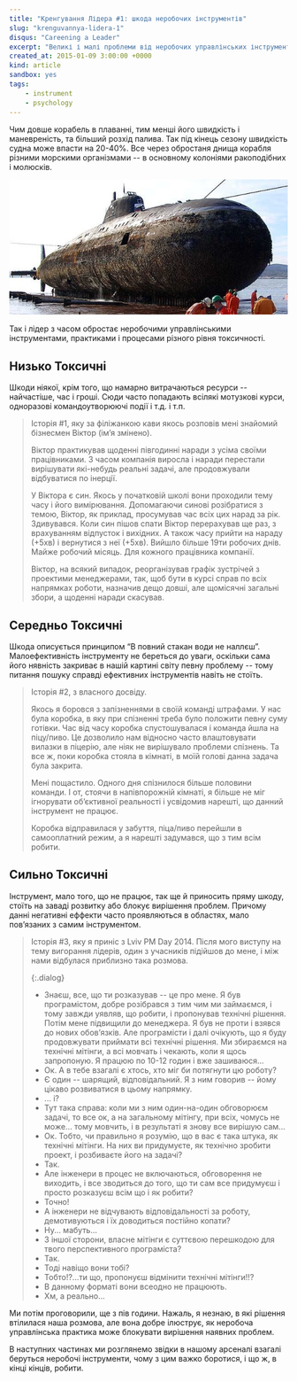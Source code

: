 ```yaml
---
title: "Кренгування Лідера #1: шкода неробочих інструментів"
slug: "krenguvannya-lidera-1"
disqus: "Careening a Leader"
excerpt: "Великі і малі проблеми від неробочих управлінських інструментів"
created_at: 2015-01-09 3:00:00 +0000
kind: article
sandbox: yes
tags:
    - instrument
    - psychology
---
```


Чим довше корабель в плаванні, тим менші його швидкість і маневреність, та більший розхід палива.  Так під кінець сезону швидкість судна може впасти на 20-40%.  Все через обростаня днища корабля різними морскими організмами -- в основному колоніями ракоподібних і молюсків.

![Підводний човен обріс морскими організмами](/assets/img/SubmarineBioFouled.jpg)

Так і лідер з часом обростає неробочими управлінськими інструментами, практиками і процесами різного рівня токсичності.

Низько Токсичні
---------------
Шкоди ніякої, крім того, що намарно витрачаються ресурси -- найчастіше, час і гроші.  Сюди часто попадають всілякі мотузкові курси, одноразові командоутворюючі події і т.д. і т.п.

> Історія #1, яку за філіжанкою кави якось розповів мені знайомий бізнесмен Віктор (ім’я змінено).
>
> Віктор практикував щоденні півгодинні наради з усіма своїми працівниками.  З часом компанія виросла і наради перестали вирішувати які-небудь реальні задачі, але продовжували відбуватися по інерції.
>
> У Віктора є син.  Якось у початковій школі вони проходили тему часу і його вимірювання.  Допомагаючи синові розібратися з темою, Віктор, як приклад, просумував час всіх цих нарад за рік.  Здивувався. Коли син пішов спати Віктор перерахував ще раз, з врахуванням відпусток і вихідних. А також часу прийти на нараду (+5хв) і вернутися з неї (+5хв).  Вийшло більше 19ти робочих днів. Майже робочий місяць.  Для кожного працівника компанії.
>
> Віктор, на всякий випадок, реорганізував графік зустрічей з проектими менеджерами, так, щоб бути в курсі справ по всіх напрямках роботи, назначив дещо довші, але щомісячні загальні збори, а щоденні наради скасував.

Середньо Токсичні
-----------------
Шкода описується принципом “В повний стакан води не наллєш”.  Малоефективність інструменту не береться до уваги, оскільки сама його нявність закриває в нашій картині світу певну проблему -- тому питання пошуку справді ефективних інструментів навіть не стоїть.

> Історія #2, з власного досвіду.
>
> Якось я боровся з запізненнями в своїй команді штрафами.  У нас була коробка, в яку при спізненні треба було положити певну суму готівки.  Час від часу коробка спустошувалася і команда йшла на піцу/пиво. Це дозволило нам відносно часто влаштовувати вилазки в піцерію, але ніяк не вирішувало проблеми спізнень.  Та все ж, поки коробка стояла в кімнаті, в моїй голові данна задача була закрита.
>
> Мені пощастило.  Одного дня спізнилося більше половини команди.  І от, стоячи в напівпорожній кімнаті, я більше не міг ігнорувати об’єктивної реальності і усвідомив нарешті, що данний інструмент не працює.
>
> Коробка відправилася у забуття, піца/пиво перейшли в самооплатний режим, а я нарешті задумався, що з тим всім робити.

Сильно Токсичні
---------------
Інструмент, мало того, що не працює, так ще й приносить пряму шкоду, стоїть на заваді розвитку або блокує вирішення проблем.  Причому данні негативні еффекти часто проявляються в областях, мало пов’язаних з самим інструментом.

> Історія #3, яку я приніс з Lviv PM Day 2014.  Після мого виступу на тему вигорання лідерів, один з учасників підійшов до мене, і між нами відбулася приблизно така розмова.
> 
> {:.dialog}
> - Знаєш, все, що ти розказував -- це про мене.  Я був програмістом, добре розібрався з тим чим ми займаємся, і тому завжди уявляв, що робити, і пропонував технічні рішення.  Потім мене підвищили до менеджера.  Я був не проти і взявся до нових обов’язків.  Але програмісти і далі очікують, що я буду продовжувати приймати всі технічні рішення.  Ми збираємся на технічні мітінги, а всі мовчать і чекають, коли я щось запропоную.  Я працюю по 10-12 годин і вже зашиваюся...
> - Ок.  А в тебе взагалі є хтось, хто міг би потягнути цю роботу?
> - Є один -- шарящий, відповідальний.  Я з ним говорив -- йому цікаво розвиватися в цьому напрямку.
> - ... і?
> - Тут така справа: коли ми з ним один-на-один обговорюєм задачі, то все ок, а на загальному мітінгу, при всіх, чомусь не може... тому мовчить, і в результаті я знову все вирішую сам...
> - Ок.  Тобто, чи правильно я розумію, що в вас є така штука, як технічні мітінги. На них ви придумуєте, як технічно зробити проект, і розбиваєте його на задачі?
> - Так.
> - Але інженери в процес не включаються, обговорення не виходить, і все зводиться до того, що ти сам все придумуєш і просто розказуєш всім що і як робити?
> - Точно!
> - А інженери не відчувають відповідальності за роботу, демотивуються і їх доводиться постійно копати?
> - Ну... мабуть...
> - З іншої сторони, власне мітінги є суттєвою перешкодою для твого перспективного програміста? 
> - Так.
> - Тоді навіщо вони тобі?
> - Тобто!?...ти що, пропонуєш відмінити технічні мітінги!!?
> - В данному форматі вони всеодно не працюють.
> - Хм, а реально...

Ми потім проговорили, ще з пів години.  Нажаль, я незнаю, в які рішення втілилася наша розмова, але вона добре ілюструє, як неробоча управлінська практика може блокувати вирішення наявних проблем.

В наступних частинах ми розглянемо звідки в нашому арсеналі взагалі беруться неробочі інструменти, чому з цим важко боротися, і що ж, в кінці кінців, робити. 
